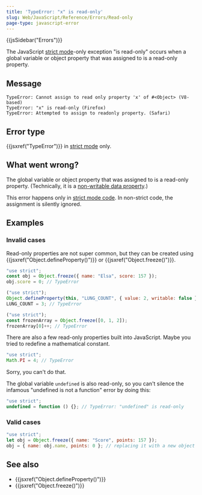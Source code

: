 ```yaml
---
title: 'TypeError: "x" is read-only'
slug: Web/JavaScript/Reference/Errors/Read-only
page-type: javascript-error
---
```


{{jsSidebar("Errors")}}

The JavaScript [strict mode](/Web/JavaScript/Reference/Strict_mode)-only exception
"is read-only" occurs when a global variable or object
property that was assigned to is a read-only property.

## Message

```plain
TypeError: Cannot assign to read only property 'x' of #<Object> (V8-based)
TypeError: "x" is read-only (Firefox)
TypeError: Attempted to assign to readonly property. (Safari)
```

## Error type

{{jsxref("TypeError")}} in [strict mode](/Web/JavaScript/Reference/Strict_mode) only.

## What went wrong?

The global variable or object property that was assigned to is a read-only property.
(Technically, it is a [non-writable data property](/Web/JavaScript/Reference/Global_Objects/Object/defineProperty#writable_attribute).)

This error happens only in [strict mode code](/Web/JavaScript/Reference/Strict_mode). In
non-strict code, the assignment is silently ignored.

## Examples

### Invalid cases

Read-only properties are not super common, but they can be created using
{{jsxref("Object.defineProperty()")}} or {{jsxref("Object.freeze()")}}.

```js example-bad
"use strict";
const obj = Object.freeze({ name: "Elsa", score: 157 });
obj.score = 0; // TypeError

("use strict");
Object.defineProperty(this, "LUNG_COUNT", { value: 2, writable: false });
LUNG_COUNT = 3; // TypeError

("use strict");
const frozenArray = Object.freeze([0, 1, 2]);
frozenArray[0]++; // TypeError
```

There are also a few read-only properties built into JavaScript. Maybe you tried to
redefine a mathematical constant.

```js example-bad
"use strict";
Math.PI = 4; // TypeError
```

Sorry, you can't do that.

The global variable `undefined` is also read-only, so you can't silence the
infamous "undefined is not a function" error by doing this:

```js example-bad
"use strict";
undefined = function () {}; // TypeError: "undefined" is read-only
```

### Valid cases

```js example-good
"use strict";
let obj = Object.freeze({ name: "Score", points: 157 });
obj = { name: obj.name, points: 0 }; // replacing it with a new object works
```

## See also

- {{jsxref("Object.defineProperty()")}}
- {{jsxref("Object.freeze()")}}
